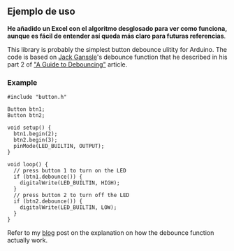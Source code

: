 ## Ejemplo de uso

**He añadido un Excel con el algoritmo desglosado para ver como funciona, aunque es fácil de entender así queda más claro para futuras referencias**.

This library is probably the simplest button debounce ulitity for Arduino. The code is based on [Jack Ganssle](http://www.ganssle.com/bio.htm)'s debounce function that he described in his part 2 of ["A Guide to Debouncing"](http://www.ganssle.com/debouncing.htm) article.

### Example

```
#include "button.h"

Button btn1;
Button btn2;

void setup() {
  btn1.begin(2);
  btn2.begin(3);
  pinMode(LED_BUILTIN, OUTPUT);
}

void loop() {
  // press button 1 to turn on the LED
  if (btn1.debounce()) {
    digitalWrite(LED_BUILTIN, HIGH);
  }
  // press button 2 to turn off the LED
  if (btn2.debounce()) {
    digitalWrite(LED_BUILTIN, LOW);
  }
}
```

Refer to my [blog](https://www.e-tinkers.com/2021/05/the-simplest-button-debounce-solution/) post on the explanation on how the debounce function actually work.

